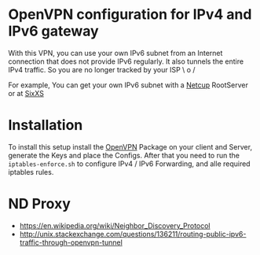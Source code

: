 # OpenVPN configuration for IPv4 and IPv6 gateway
With this VPN, you can use your own IPv6 subnet from an Internet
connection that does not provide IPv6 regularly. It also tunnels the
entire IPv4 traffic. So you are no longer tracked by your ISP \ o /

For example, You can get your own IPv6 subnet with a [Netcup](https://netcup.de)
RootServer or at [SixXS](https://www.sixxs.net/main)

# Installation
To install this setup install the [OpenVPN](https://openvpn.net/)
Package on your client and Server, generate the Keys and place the
Configs. After that you need to run the `iptables-enforce.sh` to
configure IPv4 / IPv6 Forwarding, and alle required iptables rules.

# ND Proxy
- https://en.wikipedia.org/wiki/Neighbor_Discovery_Protocol
- http://unix.stackexchange.com/questions/136211/routing-public-ipv6-traffic-through-openvpn-tunnel

